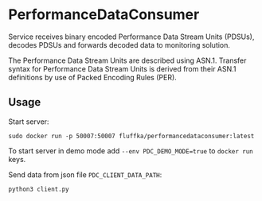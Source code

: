 # PerformanceDataConsumer
Service receives binary encoded Performance Data Stream Units (PDSUs), decodes PDSUs and forwards decoded data to monitoring solution.

The Performance Data Stream Units are described using ASN.1.
Transfer syntax for Performance Data Stream Units is derived from their ASN.1 definitions by use of Packed Encoding
Rules (PER).

## Usage
Start server:
```
sudo docker run -p 50007:50007 fluffka/performancedataconsumer:latest
```
To start server in demo mode add ```--env PDC_DEMO_MODE=true``` to ```docker run``` keys.

Send data from json file ```PDC_CLIENT_DATA_PATH```:
```
python3 client.py
```